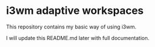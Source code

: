 # i3wm adaptive workspaces

This repository contains my basic way of using i3wm.

I will update this README.md later with full documentation.
